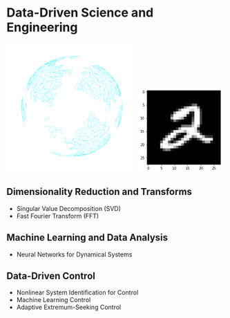 # Data-Driven Science and Engineering

<p align="center">
<img src="https://github.com/Pravin93-Murugesan/Control-Theory-with-Machine-Learning-/blob/master/network_data.png" width="300"> <img src="https://github.com/Pravin93-Murugesan/Neural-Networks-Hobby-Projects-/blob/master/exIMG.png" width="200">
</p>

## Dimensionality Reduction and Transforms
  - Singular Value Decomposition (SVD)
  - Fast Fourier Transform (FFT)
  
## Machine Learning and Data Analysis
  - Neural Networks for Dynamical Systems
  
## Data-Driven Control
  - Nonlinear System Identification for Control
  - Machine Learning Control
  - Adaptive Extremum-Seeking Control
